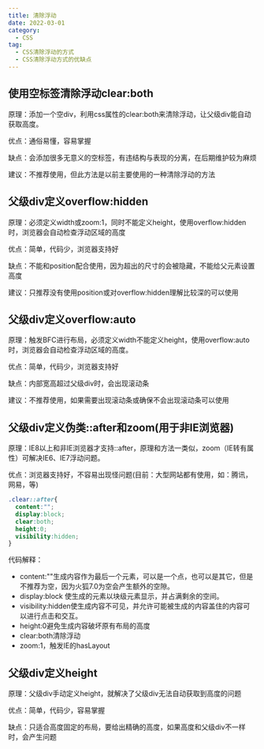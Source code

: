 ```yaml
---
title: 清除浮动
date: 2022-03-01
category:
  - CSS
tag:
  - CSS清除浮动的方式
  - CSS清除浮动方式的优缺点
---
```


## 使用空标签清除浮动clear:both

原理：添加一个空div，利用css属性的clear:both来清除浮动，让父级div能自动获取高度。

优点：通俗易懂，容易掌握

缺点：会添加很多无意义的空标签，有违结构与表现的分离，在后期维护较为麻烦

建议：不推荐使用，但此方法是以前主要使用的一种清除浮动的方法

## 父级div定义overflow:hidden
原理：必须定义width或zoom:1，同时不能定义height，使用overflow:hidden时，浏览器会自动检查浮动区域的高度

优点：简单，代码少，浏览器支持好

缺点：不能和position配合使用，因为超出的尺寸的会被隐藏，不能给父元素设置高度

建议：只推荐没有使用position或对overflow:hidden理解比较深的可以使用

## 父级div定义overflow:auto
原理：触发BFC进行布局，必须定义width不能定义height，使用overflow:auto时，浏览器会自动检查浮动区域的高度。

优点：简单，代码少，浏览器支持好

缺点：内部宽高超过父级div时，会出现滚动条

建议：不推荐使用，如果需要出现滚动条或确保不会出现滚动条可以使用

## 父级div定义伪类::after和zoom(用于非IE浏览器)
原理：IE8以上和非IE浏览器才支持::after，原理和方法一类似，zoom（IE转有属性）可解决IE6、IE7浮动问题。

优点：浏览器支持好，不容易出现怪问题(目前：大型网站都有使用，如：腾讯，网易，等)

```css
.clear::after{
  content:"";
  display:block;
  clear:both;
  height:0;
  visibility:hidden;
}
```
代码解释：

- content:&quot;&quot;生成内容作为最后一个元素，可以是一个点，也可以是其它，但是不推荐为空，因为火狐7.0为空会产生额外的空隙。
- display:block 使生成的元素以块级元素显示，并占满剩余的空间。
- visibility:hidden使生成内容不可见，并允许可能被生成的内容盖住的内容可以进行点击和交互。
- height:0避免生成内容破坏原有布局的高度
- clear:both清除浮动
- zoom:1，触发IE的hasLayout

## 父级div定义height
原理：父级div手动定义height，就解决了父级div无法自动获取到高度的问题

优点：简单，代码少，容易掌握

缺点：只适合高度固定的布局，要给出精确的高度，如果高度和父级div不一样时，会产生问题


